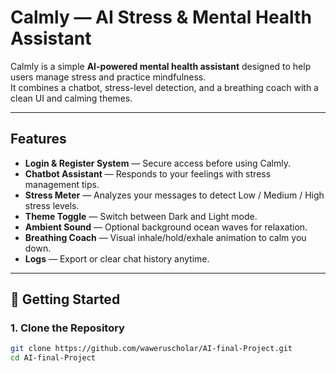 #  Calmly — AI Stress & Mental Health Assistant

Calmly is a simple **AI-powered mental health assistant** designed to help users manage stress and practice mindfulness.  
It combines a chatbot, stress-level detection, and a breathing coach with a clean UI and calming themes.  

---

## Features

-  **Login & Register System** — Secure access before using Calmly.  
-  **Chatbot Assistant** — Responds to your feelings with stress management tips.  
-  **Stress Meter** — Analyzes your messages to detect Low / Medium / High stress levels.  
-  **Theme Toggle** — Switch between Dark  and Light mode.  
-  **Ambient Sound** — Optional background ocean waves for relaxation.  
-  **Breathing Coach** — Visual inhale/hold/exhale animation to calm you down.  
-  **Logs** — Export or clear chat history anytime.  

---

## 🚀 Getting Started

### 1. Clone the Repository
```bash
git clone https://github.com/waweruscholar/AI-final-Project.git
cd AI-final-Project
